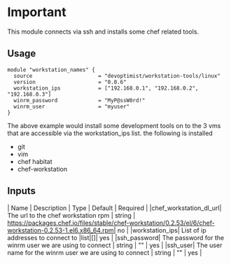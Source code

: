 # Important
This module connects via ssh and installs some chef related tools.

## Usage

```hcl
module "workstation_names" {
  source                     = "devoptimist/workstation-tools/linux"
  version                    = "0.0.6"
  workstation_ips            = ["192.168.0.1", "192.168.0.2", "192.168.0.3"]
  winrm_password             = "MyP@ssW0rd!"
  winrm_user                 = "myuser"
}
```
The above example would install some development tools on to the 3 vms
that are accessible via the workstation_ips list.
the following is installed
* git
* vim
* chef habitat
* chef-workstation

## Inputs

| Name | Description | Type | Default | Required |
|chef_workstation_dl_url| The url to the chef workstation rpm | string | https://packages.chef.io/files/stable/chef-workstation/0.2.53/el/6/chef-workstation-0.2.53-1.el6.x86_64.rpm| no |
|workstation_ips| List of ip addresses to connect to |list|[]| yes |
|ssh_password| The password for the winrm user we are using to connect | string | "" | yes |
|ssh_user| The user name for the winrm user we are using to connect | string | "" | yes |

